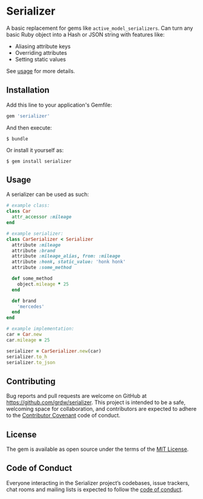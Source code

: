 # Serializer

A basic replacement for gems like `active_model_serializers`. Can turn any
basic Ruby object into a Hash or JSON string with features like:

- Aliasing attribute keys
- Overriding attributes
- Setting static values

See [usage](#usage) for more details.

## Installation

Add this line to your application's Gemfile:

```ruby
gem 'serializer'
```

And then execute:

    $ bundle

Or install it yourself as:

    $ gem install serializer

## Usage

A serializer can be used as such:

```ruby
# example class:
class Car
  attr_accessor :mileage
end

# example serializer:
class CarSerializer < Serializer
  attribute :mileage
  attribute :brand
  attribute :mileage_alias, from: :mileage
  attribute :honk, static_value: 'honk honk'
  attribute :some_method

  def some_method
    object.mileage * 25
  end

  def brand
    'mercedes'
  end
end

# example implementation:
car = Car.new
car.mileage = 25

serializer = CarSerializer.new(car)
serializer.to_h
serializer.to_json
```

## Contributing

Bug reports and pull requests are welcome on GitHub at https://github.com/grdw/serializer. This project is intended to be a safe, welcoming space for collaboration, and contributors are expected to adhere to the [Contributor Covenant](http://contributor-covenant.org) code of conduct.

## License

The gem is available as open source under the terms of the [MIT License](https://opensource.org/licenses/MIT).

## Code of Conduct

Everyone interacting in the Serializer project’s codebases, issue trackers, chat rooms and mailing lists is expected to follow the [code of conduct](https://github.com/grdw/serializer/blob/master/CODE_OF_CONDUCT.md).

